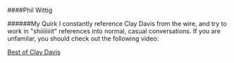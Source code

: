 ####Phil Wittig

######My Quirk
I constantly reference Clay Davis from the wire, and try to work in "shiiiiiiiit" references into normal, casual conversations.  If you are unfamilar, you should check out the following video:

[Best of Clay Davis](http://www.youtube.com/watch?v=Fr0A7TofowE)